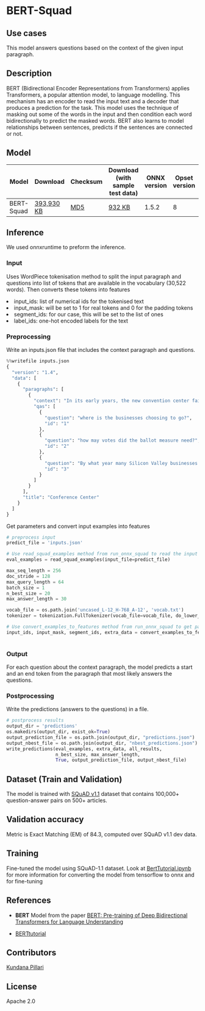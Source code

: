 # BERT-Squad

## Use cases
This model answers questions based on the context of the given input paragraph.   

## Description
BERT (Bidirectional Encoder Representations from Transformers) applies Transformers, a popular attention model, to language modelling. This mechanism has an encoder to read the input text and a decoder that produces a prediction for the task. This model uses the technique of masking out some of the words in the input and then condition each word bidirectionally to predict the masked words. BERT also learns to model relationships between sentences, predicts if the sentences are connected or not. 

## Model

 |Model        |Download  |Checksum|Download (with sample test data)| ONNX version |Opset version|Dependencies| 
| ------------- | ------------- | ------------- | ------------- | ------------- | ------------- | ------------- |
|BERT-Squad| [393,930 KB](model/bert.onnx)  |[MD5](BERT-md5.txt) |  [932 KB](model/saved_model.pb) |  1.5.2  | 8| [tokenization.py](dependencies/tokenization.py) [run_onnx_squad.py](dependencies/run_onnx_squad.py)  | 

## Inference
We used onnxruntime to preform the inference. 

### Input 
Uses WordPiece tokenisation method to split the input paragraph and questions into list of tokens that are available in the vocabulary (30,522 words).
Then converts these tokens into features
<li>input_ids: list of numerical ids for the tokenised text
<li>input_mask: will be set to 1 for real tokens and 0 for the padding tokens
<li>segment_ids: for our case, this will be set to the list of ones
<li>label_ids: one-hot encoded labels for the text

### Preprocessing
Write an inputs.json file that includes the context paragraph and questions. 
```python
%%writefile inputs.json
{
  "version": "1.4",
  "data": [
    {
      "paragraphs": [
        {
          "context": "In its early years, the new convention center failed to meet attendance and revenue expectations.[12] By 2002, many Silicon Valley businesses were choosing the much larger Moscone Center in San Francisco over the San Jose Convention Center due to the latter's limited space. A ballot measure to finance an expansion via a hotel tax failed to reach the required two-thirds majority to pass. In June 2005, Team San Jose built the South Hall, a $6.77 million, blue and white tent, adding 80,000 square feet (7,400 m2) of exhibit space",
          "qas": [
            {
              "question": "where is the businesses choosing to go?",
              "id": "1"
            },
            {
              "question": "how may votes did the ballot measure need?",
              "id": "2"
            },
            {
              "question": "By what year many Silicon Valley businesses were choosing the Moscone Center?",
              "id": "3"
            }
          ]
        }
      ],
      "title": "Conference Center"
    }
  ]
}
```
Get parameters and convert input examples into features
```python
# preprocess input 
predict_file = 'inputs.json'

# Use read_squad_examples method from run_onnx_squad to read the input file
eval_examples = read_squad_examples(input_file=predict_file)

max_seq_length = 256
doc_stride = 128
max_query_length = 64
batch_size = 1
n_best_size = 20
max_answer_length = 30

vocab_file = os.path.join('uncased_L-12_H-768_A-12', 'vocab.txt')
tokenizer = tokenization.FullTokenizer(vocab_file=vocab_file, do_lower_case=True)

# Use convert_examples_to_features method from run_onnx_squad to get parameters from the input 
input_ids, input_mask, segment_ids, extra_data = convert_examples_to_features(eval_examples, tokenizer,
                                                                              max_seq_length, doc_stride, max_query_length)
```

### Output
For each question about the context paragraph, the model predicts a start and an end token from the paragraph that most likely answers the questions.

### Postprocessing
Write the predictions (answers to the questions) in a file. 
```python
# postprocess results
output_dir = 'predictions'
os.makedirs(output_dir, exist_ok=True)
output_prediction_file = os.path.join(output_dir, "predictions.json")
output_nbest_file = os.path.join(output_dir, "nbest_predictions.json")
write_predictions(eval_examples, extra_data, all_results,
                  n_best_size, max_answer_length,
                  True, output_prediction_file, output_nbest_file)
```

## Dataset (Train and Validation)
The model is trained with [SQuAD v1.1](https://rajpurkar.github.io/SQuAD-explorer/explore/1.1/dev/) dataset that contains 100,000+ question-answer pairs on 500+ articles. 

## Validation accuracy
Metric is Exact Matching (EM) of 84.3, computed over SQuAD v1.1 dev data.

## Training
Fine-tuned the model using SQuAD-1.1 dataset. Look at [BertTutorial.ipynb](https://github.com/onnx/tensorflow-onnx/blob/master/tutorials/BertTutorial.ipynb) for more information for converting the model from tensorflow to onnx and for fine-tuning


## References
* **BERT** Model from the paper [BERT: Pre-training of Deep Bidirectional Transformers for Language Understanding](https://arxiv.org/abs/1810.04805)

* [BERTtutorial](https://github.com/onnx/tensorflow-onnx/blob/master/tutorials/BertTutorial.ipynb)
## Contributors
[Kundana Pillari](https://github.com/kundanapillari)

## License
Apache 2.0
